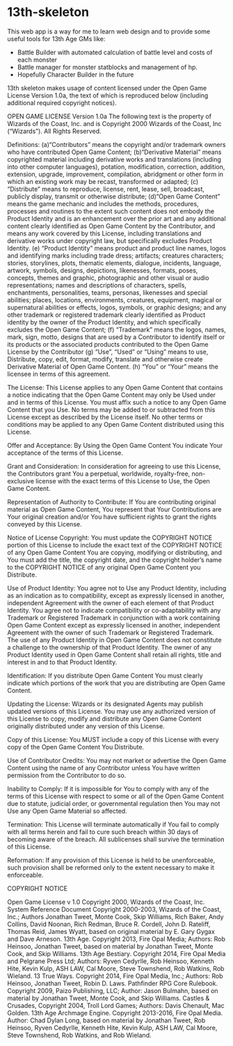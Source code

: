 # 13th-skeleton

This web app is a way for me to learn web design and to provide some useful tools for 13th Age GMs like:
* Battle Builder with automated calculation of battle level and costs of each monster
* Battle manager for monster statblocks and management of hp.
* Hopefully Character Builder in the future






13th skeleton makes usage of content licensed under the Open Game License Version 1.0a, the text of which is reproduced below (including additional required copyright notices).

OPEN GAME LICENSE Version 1.0a The following text is the property of Wizards of the Coast, Inc. and is Copyright 2000 Wizards of the Coast, Inc (“Wizards”). All Rights Reserved.

Definitions: (a)“Contributors” means the copyright and/or trademark owners who have contributed Open Game Content; (b)“Derivative Material” means copyrighted material including derivative works and translations (including into other computer languages), potation, modification, correction, addition, extension, upgrade, improvement, compilation, abridgment or other form in which an existing work may be recast, transformed or adapted; (c) “Distribute” means to reproduce, license, rent, lease, sell, broadcast, publicly display, transmit or otherwise distribute; (d)“Open Game Content” means the game mechanic and includes the methods, procedures, processes and routines to the extent such content does not embody the Product Identity and is an enhancement over the prior art and any additional content clearly identified as Open Game Content by the Contributor, and means any work covered by this License, including translations and derivative works under copyright law, but specifically excludes Product Identity. (e) “Product Identity” means product and product line names, logos and identifying marks including trade dress; artifacts; creatures characters; stories, storylines, plots, thematic elements, dialogue, incidents, language, artwork, symbols, designs, depictions, likenesses, formats, poses, concepts, themes and graphic, photographic and other visual or audio representations; names and descriptions of characters, spells, enchantments, personalities, teams, personas, likenesses and special abilities; places, locations, environments, creatures, equipment, magical or supernatural abilities or effects, logos, symbols, or graphic designs; and any other trademark or registered trademark clearly identified as Product identity by the owner of the Product Identity, and which specifically excludes the Open Game Content; (f) “Trademark” means the logos, names, mark, sign, motto, designs that are used by a Contributor to identify itself or its products or the associated products contributed to the Open Game License by the Contributor (g) “Use”, “Used” or “Using” means to use, Distribute, copy, edit, format, modify, translate and otherwise create Derivative Material of Open Game Content. (h) “You” or “Your” means the licensee in terms of this agreement.

The License: This License applies to any Open Game Content that contains a notice indicating that the Open Game Content may only be Used under and in terms of this License. You must affix such a notice to any Open Game Content that you Use. No terms may be added to or subtracted from this License except as described by the License itself. No other terms or conditions may be applied to any Open Game Content distributed using this License.

Offer and Acceptance: By Using the Open Game Content You indicate Your acceptance of the terms of this License.

Grant and Consideration: In consideration for agreeing to use this License, the Contributors grant You a perpetual, worldwide, royalty-free, non-exclusive license with the exact terms of this License to Use, the Open Game Content.

Representation of Authority to Contribute: If You are contributing original material as Open Game Content, You represent that Your Contributions are Your original creation and/or You have sufficient rights to grant the rights conveyed by this License.

Notice of License Copyright: You must update the COPYRIGHT NOTICE portion of this License to include the exact text of the COPYRIGHT NOTICE of any Open Game Content You are copying, modifying or distributing, and You must add the title, the copyright date, and the copyright holder’s name to the COPYRIGHT NOTICE of any original Open Game Content you Distribute.

Use of Product Identity: You agree not to Use any Product Identity, including as an indication as to compatibility, except as expressly licensed in another, independent Agreement with the owner of each element of that Product Identity. You agree not to indicate compatibility or co-adaptability with any Trademark or Registered Trademark in conjunction with a work containing Open Game Content except as expressly licensed in another, independent Agreement with the owner of such Trademark or Registered Trademark. The use of any Product Identity in Open Game Content does not constitute a challenge to the ownership of that Product Identity. The owner of any Product Identity used in Open Game Content shall retain all rights, title and interest in and to that Product Identity.

Identification: If you distribute Open Game Content You must clearly indicate which portions of the work that you are distributing are Open Game Content.

Updating the License: Wizards or its designated Agents may publish updated versions of this License. You may use any authorized version of this License to copy, modify and distribute any Open Game Content originally distributed under any version of this License.

Copy of this License: You MUST include a copy of this License with every copy of the Open Game Content You Distribute.

Use of Contributor Credits: You may not market or advertise the Open Game Content using the name of any Contributor unless You have written permission from the Contributor to do so.

Inability to Comply: If it is impossible for You to comply with any of the terms of this License with respect to some or all of the Open Game Content due to statute, judicial order, or governmental regulation then You may not Use any Open Game Material so affected.

Termination: This License will terminate automatically if You fail to comply with all terms herein and fail to cure such breach within 30 days of becoming aware of the breach. All sublicenses shall survive the termination of this License.

Reformation: If any provision of this License is held to be unenforceable, such provision shall be reformed only to the extent necessary to make it enforceable.

COPYRIGHT NOTICE

Open Game License v 1.0 Copyright 2000, Wizards of the Coast, Inc.
System Reference Document Copyright 2000-2003, Wizards of the Coast, Inc.; Authors Jonathan Tweet, Monte Cook, Skip Williams, Rich Baker, Andy Collins, David Noonan, Rich Redman, Bruce R. Cordell, John D. Rateliff, Thomas Reid, James Wyatt, based on original material by E. Gary Gygax and Dave Arneson.
13th Age. Copyright 2013, Fire Opal Media; Authors: Rob Heinsoo, Jonathan Tweet, based on material by Jonathan Tweet, Monte Cook, and Skip Williams.
13th Age Bestiary. Copyright 2014, Fire Opal Media and Pelgrane Press Ltd; Authors: Ryven Cedyrlle, Rob Heinsoo, Kenneth Hite, Kevin Kulp, ASH LAW, Cal Moore, Steve Townshend, Rob Watkins, Rob Wieland.
13 True Ways. Copyright 2014, Fire Opal Media, Inc.; Authors: Rob Heinsoo, Jonathan Tweet, Robin D. Laws.
Pathfinder RPG Core Rulebook. Copyright 2009, Paizo Publishing, LLC; Author: Jason Bulmahn, based on material by Jonathan Tweet, Monte Cook, and Skip Williams.
Castles & Crusades, Copyright 2004, Troll Lord Games; Authors: Davis Chenault, Mac Golden.
13th Age Archmage Engine. Copyright 2013-2016, Fire Opal Media. Author: Chad Dylan Long, based on material by Jonathan Tweet, Rob Heinsoo, Ryven Cedyrlle, Kenneth Hite, Kevin Kulp, ASH LAW, Cal Moore, Steve Townshend, Rob Watkins, and Rob Wieland.